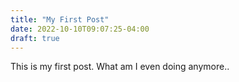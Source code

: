 ```yaml
---
title: "My First Post"
date: 2022-10-10T09:07:25-04:00
draft: true
---
```


This is my first post. What am I even doing anymore..